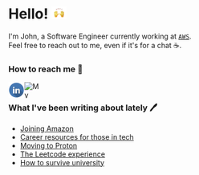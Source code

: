 <h1>Hello! <img alt='wave' src="/assets/wave.gif" height="25px" width="30px"/></h3/>
 
I'm John, a Software Engineer currently working at [`AWS`](https://aws.com).  
Feel free to reach out to me, even if it's for a chat ☕.  

<h3>How to reach me 📧</h3>

<p>
  <a href="https://www.linkedin.com/in/john-dao/" target="_blank">
    <img src="/assets/linkedinLogo.png" align="left" height="32px" width="32px" alt="Linkedin"/> 
  </a>
  &nbsp;
  <a href="https://johndao.com/" target="_blank">
    <img src="https://avatars.githubusercontent.com/u/51881944?s=460&u=de2399451ba977dac0ac42f3539e945104733bb2&v=4" padding="10px" align="left" height="32px" width="32px" alt="My Website"/>
  </a>
</p>

<h3>What I've been writing about lately 🖊️</h3>

<!--START_SECTION:feed-->
* [Joining Amazon](https:&#x2F;&#x2F;johndao.com&#x2F;blog&#x2F;joining-amazon)
* [Career resources for those in tech](https:&#x2F;&#x2F;johndao.com&#x2F;blog&#x2F;career-resources-for-those-in-tech)
* [Moving to Proton](https:&#x2F;&#x2F;johndao.com&#x2F;blog&#x2F;moving-to-proton)
* [The Leetcode experience](https:&#x2F;&#x2F;johndao.com&#x2F;blog&#x2F;the-leetcode-experience)
* [How to survive university](https:&#x2F;&#x2F;johndao.com&#x2F;blog&#x2F;how-to-survive-university)
<!--END_SECTION:feed-->
